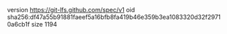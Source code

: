 version https://git-lfs.github.com/spec/v1
oid sha256:df47a55b91881faeef5a16bfb8fa419b46e359b3ea1083320d32f29710a6cb1f
size 1194

